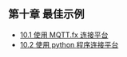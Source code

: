 ## 第十章 最佳示例
* [10.1 使用 MQTT.fx 连接平台](example/exampleMQTT.fx.md)
* [10.2 使用 python 程序连接平台](example/examplePython.md)


